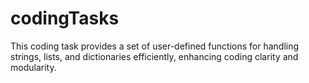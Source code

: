 # codingTasks
This coding task provides a set of user-defined functions for handling strings, lists, and dictionaries efficiently, enhancing coding clarity and modularity.
